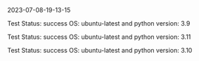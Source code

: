 2023-07-08-19-13-15 

Test Status: success 
 OS: ubuntu-latest and python version: 3.9 

Test Status: success 
 OS: ubuntu-latest and python version: 3.11 

Test Status: success 
 OS: ubuntu-latest and python version: 3.10 

